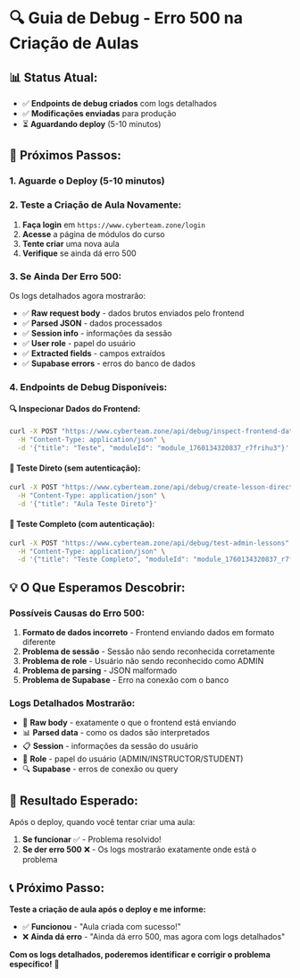# 🔍 **Guia de Debug - Erro 500 na Criação de Aulas**

## **📊 Status Atual:**
- ✅ **Endpoints de debug criados** com logs detalhados
- ✅ **Modificações enviadas** para produção
- ⏳ **Aguardando deploy** (5-10 minutos)

## **🎯 Próximos Passos:**

### **1. Aguarde o Deploy (5-10 minutos)**

### **2. Teste a Criação de Aula Novamente:**
1. **Faça login** em `https://www.cyberteam.zone/login`
2. **Acesse** a página de módulos do curso
3. **Tente criar** uma nova aula
4. **Verifique** se ainda dá erro 500

### **3. Se Ainda Der Erro 500:**
Os logs detalhados agora mostrarão:
- ✅ **Raw request body** - dados brutos enviados pelo frontend
- ✅ **Parsed JSON** - dados processados
- ✅ **Session info** - informações da sessão
- ✅ **User role** - papel do usuário
- ✅ **Extracted fields** - campos extraídos
- ✅ **Supabase errors** - erros do banco de dados

### **4. Endpoints de Debug Disponíveis:**

#### **🔍 Inspecionar Dados do Frontend:**
```bash
curl -X POST "https://www.cyberteam.zone/api/debug/inspect-frontend-data" \
  -H "Content-Type: application/json" \
  -d '{"title": "Teste", "moduleId": "module_1760134320837_r7frihu3"}'
```

#### **🧪 Teste Direto (sem autenticação):**
```bash
curl -X POST "https://www.cyberteam.zone/api/debug/create-lesson-direct-test" \
  -H "Content-Type: application/json" \
  -d '{"title": "Aula Teste Direto"}'
```

#### **🔧 Teste Completo (com autenticação):**
```bash
curl -X POST "https://www.cyberteam.zone/api/debug/test-admin-lessons" \
  -H "Content-Type: application/json" \
  -d '{"title": "Teste Completo", "moduleId": "module_1760134320837_r7frihu3"}'
```

## **💡 O Que Esperamos Descobrir:**

### **Possíveis Causas do Erro 500:**
1. **Formato de dados incorreto** - Frontend enviando dados em formato diferente
2. **Problema de sessão** - Sessão não sendo reconhecida corretamente
3. **Problema de role** - Usuário não sendo reconhecido como ADMIN
4. **Problema de parsing** - JSON malformado
5. **Problema de Supabase** - Erro na conexão com o banco

### **Logs Detalhados Mostrarão:**
- 📝 **Raw body** - exatamente o que o frontend está enviando
- 📊 **Parsed data** - como os dados são interpretados
- 📋 **Session** - informações da sessão do usuário
- 👤 **Role** - papel do usuário (ADMIN/INSTRUCTOR/STUDENT)
- 🔍 **Supabase** - erros de conexão ou query

## **🎯 Resultado Esperado:**

Após o deploy, quando você tentar criar uma aula:
1. **Se funcionar** ✅ - Problema resolvido!
2. **Se der erro 500** ❌ - Os logs mostrarão exatamente onde está o problema

## **📞 Próximo Passo:**

**Teste a criação de aula após o deploy e me informe:**
- ✅ **Funcionou** - "Aula criada com sucesso!"
- ❌ **Ainda dá erro** - "Ainda dá erro 500, mas agora com logs detalhados"

**Com os logs detalhados, poderemos identificar e corrigir o problema específico!** 🔧
